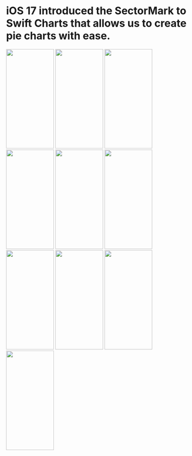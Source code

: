 iOS 17 introduced the SectorMark to Swift Charts that allows us to create pie charts with ease.
===============================================================================================

<img src="https://github.com/Elaidzha1940/PieCharts/assets/64445918/5ffea839-c123-48ce-86c2-499b6c8a6a03" width="130" height="270">
<img src="https://github.com/Elaidzha1940/PieCharts/assets/64445918/f18010ec-c930-4e3e-9d45-951f7de7d38e" width="130" height="270">
<img src="https://github.com/Elaidzha1940/PieCharts/assets/64445918/51509717-505e-4939-b802-912b84ff2ec5" width="130" height="270">
<img src="https://github.com/Elaidzha1940/PieCharts/assets/64445918/b2ffbecc-2434-40e0-ab4b-07bab7746ecc" width="130" height="270">
<img src="https://github.com/Elaidzha1940/PieCharts/assets/64445918/0f13fb0a-2d97-445f-ba4a-31750c5c2abf" width="130" height="270">
<img src="https://github.com/Elaidzha1940/PieCharts/assets/64445918/e1258f9d-4794-4e76-a4c8-870bdde88fb6" width="130" height="270">
<img src="https://github.com/Elaidzha1940/PieCharts/assets/64445918/8d7c2c27-69f4-45ab-9a91-cb4b72bf6bf4" width="130" height="270">
<img src="https://github.com/Elaidzha1940/PieCharts/assets/64445918/e1433b5e-1707-43a4-9564-8ddd7dd6edb7" width="130" height="270">
<img src="https://github.com/Elaidzha1940/PieCharts/assets/64445918/9892b134-230e-44b0-b4b2-aea68e130e6c" width="130" height="270">
<img src="https://github.com/Elaidzha1940/PieCharts/assets/64445918/c303b675-98dd-48cf-8629-475dc16e844e" width="130" height="270">
